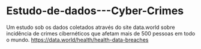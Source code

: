 # Estudo-de-dados---Cyber-Crimes
Um estudo sob os dados coletados através do site data.world sobre incidência de crimes cibernéticos que afetam mais de 500 pessoas em todo o mundo.
https://data.world/health/health-data-breaches
